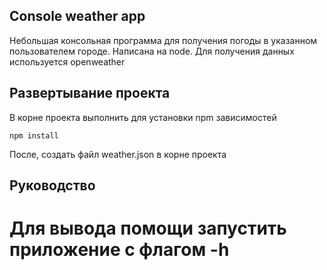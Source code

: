 ## Console weather app
Небольшая консольная программа для получения погоды в указанном пользователем городе. Написана на node. Для получения данных используется openweather
## Развертывание проекта
В корне проекта выполнить для установки npm зависимостей
```
npm install
```
После, создать файл weather.json в корне проекта
## Руководство
# Для вывода помощи запустить приложение с флагом -h
